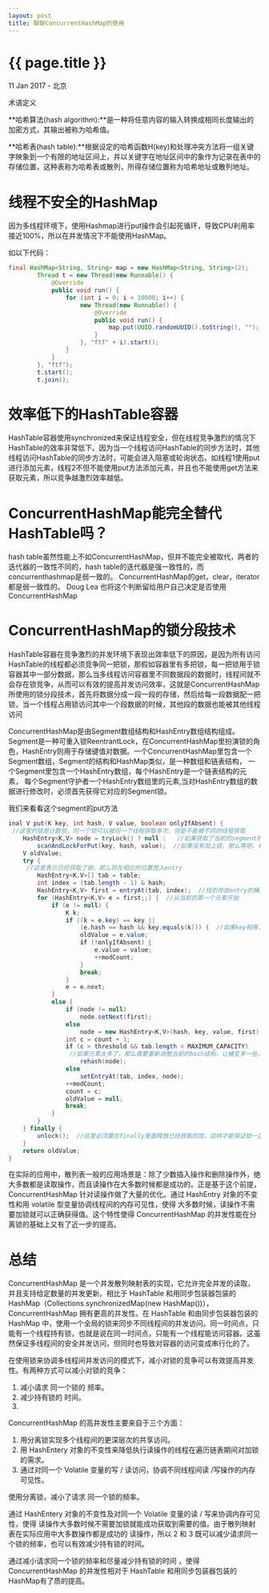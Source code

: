 ```yaml
---
layout: post
title: 聊聊ConcurrentHashMap的使用
---
```


{{ page.title }}
================

<p class="meta">11 Jan 2017 - 北京</p>

术语定义

**哈希算法(hash algorithm):**是一种将任意内容的输入转换成相同长度输出的加密方式，其输出被称为哈希值。 

**哈希表(hash table):**根据设定的哈希函数H(key)和处理冲突方法将一组关键字映象到一个有限的地址区间上，并以关键字在地址区间中的象作为记录在表中的存储位置，这种表称为哈希表或散列，所得存储位置称为哈希地址或散列地址。

# 线程不安全的HashMap

因为多线程环境下，使用Hashmap进行put操作会引起死循环，导致CPU利用率接近100%，所以在并发情况下不能使用HashMap。

如以下代码：

```java
final HashMap<String, String> map = new HashMap<String, String>(2);
        Thread t = new Thread(new Runnable() {
            @Override
            public void run() {
                for (int i = 0; i < 10000; i++) {
                    new Thread(new Runnable() {
                        @Override
                        public void run() {
                            map.put(UUID.randomUUID().toString(), "");
                        }
                    }, "ftf" + i).start();
                }
            }
        }, "ftf");
        t.start();
        t.join();
```

# 效率低下的HashTable容器

HashTable容器使用synchronized来保证线程安全，但在线程竞争激烈的情况下HashTable的效率非常低下。因为当一个线程访问HashTable的同步方法时，其他线程访问HashTable的同步方法时，可能会进入阻塞或轮询状态。如线程1使用put进行添加元素，线程2不但不能使用put方法添加元素，并且也不能使用get方法来获取元素，所以竞争越激烈效率越低。
     
# ConcurrentHashMap能完全替代HashTable吗？

hash table虽然性能上不如ConcurrentHashMap，但并不能完全被取代，两者的迭代器的一致性不同的，hash table的迭代器是强一致性的，而concurrenthashmap是弱一致的。 ConcurrentHashMap的get，clear，iterator 都是弱一致性的。 Doug Lea 也将这个判断留给用户自己决定是否使用ConcurrentHashMap
    
# ConcurrentHashMap的锁分段技术

HashTable容器在竞争激烈的并发环境下表现出效率低下的原因，是因为所有访问HashTable的线程都必须竞争同一把锁，那假如容器里有多把锁，每一把锁用于锁容器其中一部分数据，那么当多线程访问容器里不同数据段的数据时，线程间就不会存在锁竞争，从而可以有效的提高并发访问效率，这就是ConcurrentHashMap所使用的锁分段技术，首先将数据分成一段一段的存储，然后给每一段数据配一把锁，当一个线程占用锁访问其中一个段数据的时候，其他段的数据也能被其他线程访问

ConcurrentHashMap是由Segment数组结构和HashEntry数组结构组成。Segment是一种可重入锁ReentrantLock，在ConcurrentHashMap里扮演锁的角色，HashEntry则用于存储键值对数据。一个ConcurrentHashMap里包含一个Segment数组，Segment的结构和HashMap类似，是一种数组和链表结构， 一个Segment里包含一个HashEntry数组，每个HashEntry是一个链表结构的元素， 每个Segment守护者一个HashEntry数组里的元素,当对HashEntry数组的数据进行修改时，必须首先获得它对应的Segment锁。

我们来看看这个segment的put方法

```java
inal V put(K key, int hash, V value, boolean onlyIfAbsent) {
 //这里的锁是计数锁，同一个锁可以被同一个线程获取多次，但是不能被不同的线程获取
    HashEntry<K,V> node = tryLock() ? null :   //如果获取了当前的segment的锁，那么node为null，待会自己分配就好了
        scanAndLockForPut(key, hash, value);  //如果没有加上锁，那么等吧，有可能的话还要分配entry，反正有时间干嘛不多做一些事情
    V oldValue;
    try {
     //这里表示已经获取了锁，那么将在相应的位置放入entry
        HashEntry<K,V>[] tab = table;
        int index = (tab.length - 1) & hash;
        HashEntry<K,V> first = entryAt(tab, index);  //找到存放entry的桶，然后获取第一个entry
        for (HashEntry<K,V> e = first;;) {  //从当前的第一个元素开始
            if (e != null) {
                K k;
                if ((k = e.key) == key ||
                    (e.hash == hash && key.equals(k))) {  //如果key相等，那么直接替换元素
                    oldValue = e.value;  
                    if (!onlyIfAbsent) {
                        e.value = value;   
                        ++modCount;
                    }
                    break;
                }
                e = e.next;
            }
            else {
                if (node != null)
                    node.setNext(first);
                else
                    node = new HashEntry<K,V>(hash, key, value, first);
                int c = count + 1;
                if (c > threshold && tab.length < MAXIMUM_CAPACITY)
                 //如果元素太多了，那么需要重新调整当前的hash结构，让桶变多一些，这样元素放的更离散一些
                    rehash(node);
                else
                    setEntryAt(tab, index, node);
                ++modCount;
                count = c;
                oldValue = null;
                break;
            }
        }
    } finally {
        unlock();  //这里必须要在finally里面释放已经获取的锁，这样才能保证锁一定会被释放
    }
    return oldValue;
}
```

在实际的应用中，散列表一般的应用场景是：除了少数插入操作和删除操作外，绝大多数都是读取操作，而且读操作在大多数时候都是成功的。正是基于这个前提，ConcurrentHashMap 针对读操作做了大量的优化。通过 HashEntry 对象的不变性和用 volatile 型变量协调线程间的内存可见性，使得 大多数时候，读操作不需要加锁就可以正确获得值。这个特性使得 ConcurrentHashMap 的并发性能在分离锁的基础上又有了近一步的提高。

# 总结

ConcurrentHashMap 是一个并发散列映射表的实现，它允许完全并发的读取，并且支持给定数量的并发更新。相比于 HashTable 和用同步包装器包装的 HashMap（Collections.synchronizedMap(new HashMap())），ConcurrentHashMap 拥有更高的并发性。在 HashTable 和由同步包装器包装的 HashMap 中，使用一个全局的锁来同步不同线程间的并发访问。同一时间点，只能有一个线程持有锁，也就是说在同一时间点，只能有一个线程能访问容器。这虽然保证多线程间的安全并发访问，但同时也导致对容器的访问变成串行化的了。

在使用锁来协调多线程间并发访问的模式下，减小对锁的竞争可以有效提高并发性。有两种方式可以减小对锁的竞争：

1. 减小请求 同一个锁的 频率。
2. 减少持有锁的 时间。
3. 
ConcurrentHashMap 的高并发性主要来自于三个方面：

1. 用分离锁实现多个线程间的更深层次的共享访问。
2. 用 HashEntery 对象的不变性来降低执行读操作的线程在遍历链表期间对加锁的需求。
3. 通过对同一个 Volatile 变量的写 / 读访问，协调不同线程间读 /写操作的内存可见性。
 
使用分离锁，减小了请求 同一个锁的频率。

通过 HashEntery 对象的不变性及对同一个 Volatile 变量的读 / 写来协调内存可见性，使得 读操作大多数时候不需要加锁就能成功获取到需要的值。由于散列映射表在实际应用中大多数操作都是成功的 读操作，所以 2 和 3 既可以减少请求同一个锁的频率，也可以有效减少持有锁的时间。

通过减小请求同一个锁的频率和尽量减少持有锁的时间 ，使得 ConcurrentHashMap 的并发性相对于 HashTable 和用同步包装器包装的 HashMap有了质的提高。